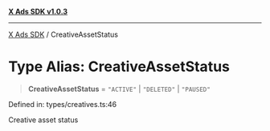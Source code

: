 [**X Ads SDK v1.0.3**](../README.md)

***

[X Ads SDK](../globals.md) / CreativeAssetStatus

# Type Alias: CreativeAssetStatus

> **CreativeAssetStatus** = `"ACTIVE"` \| `"DELETED"` \| `"PAUSED"`

Defined in: types/creatives.ts:46

Creative asset status
